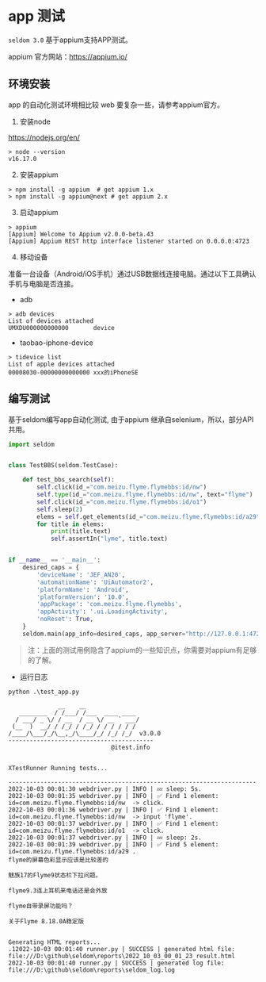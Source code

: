 # app 测试

`seldom 3.0` 基于appium支持APP测试。

appium 官方网站：https://appium.io/

## 环境安装

app 的自动化测试环境相比较 web 要复杂一些，请参考appium官方。

1. 安装node

https://nodejs.org/en/

```shell
> node --version
v16.17.0
```

2. 安装appium

```shell
> npm install -g appium  # get appium 1.x
> npm install -g appium@next # get appium 2.x
```

3. 启动appium

```shell
> appium
[Appium] Welcome to Appium v2.0.0-beta.43
[Appium] Appium REST http interface listener started on 0.0.0.0:4723
```

4. 移动设备

准备一台设备（Android/iOS手机）通过USB数据线连接电脑。通过以下工具确认手机与电脑是否连接。

* adb
```shell
> adb devices 
List of devices attached
UMXDU000000000000       device
```

* taobao-iphone-device
```shell
> tidevice list
List of apple devices attached
00008030-00000000000000 xxx的iPhoneSE
```


## 编写测试

基于seldom编写app自动化测试, 由于appium 继承自selenium，所以，部分API共用。

```python
import seldom


class TestBBS(seldom.TestCase):

    def test_bbs_search(self):
        self.click(id_="com.meizu.flyme.flymebbs:id/nw")
        self.type(id_="com.meizu.flyme.flymebbs:id/nw", text="flyme")
        self.click(id_="com.meizu.flyme.flymebbs:id/o1")
        self.sleep(2)
        elems = self.get_elements(id_="com.meizu.flyme.flymebbs:id/a29")
        for title in elems:
            print(title.text)
            self.assertIn("lyme", title.text)


if __name__ == '__main__':
    desired_caps = {
        'deviceName': 'JEF_AN20',
        'automationName': 'UiAutomator2',
        'platformName': 'Android',
        'platformVersion': '10.0',
        'appPackage': 'com.meizu.flyme.flymebbs',
        'appActivity': '.ui.LoadingActivity',
        'noReset': True,
    }
    seldom.main(app_info=desired_caps, app_server="http://127.0.0.1:4723")
```

> 注：上面的测试用例隐含了appium的一些知识点，你需要对appium有足够的了解。


* 运行日志

```shell
python .\test_app.py

              __    __
   ________  / /___/ /___  ____ ____
  / ___/ _ \/ / __  / __ \/ __ ` ___/
 (__  )  __/ / /_/ / /_/ / / / / / /
/____/\___/_/\__,_/\____/_/ /_/ /_/  v3.0.0
-----------------------------------------
                             @itest.info


XTestRunner Running tests...

----------------------------------------------------------------------
2022-10-03 00:01:30 webdriver.py | INFO | 💤️ sleep: 5s.
2022-10-03 00:01:35 webdriver.py | INFO | ✅ Find 1 element: id=com.meizu.flyme.flymebbs:id/nw  -> click.
2022-10-03 00:01:36 webdriver.py | INFO | ✅ Find 1 element: id=com.meizu.flyme.flymebbs:id/nw  -> input 'flyme'.
2022-10-03 00:01:37 webdriver.py | INFO | ✅ Find 1 element: id=com.meizu.flyme.flymebbs:id/o1  -> click.
2022-10-03 00:01:37 webdriver.py | INFO | 💤️ sleep: 2s.
2022-10-03 00:01:39 webdriver.py | INFO | ✅ Find 5 element: id=com.meizu.flyme.flymebbs:id/a29 .
flyme的屏幕色彩显示应该是比较差的

魅族17的Flyme9状态栏下拉问题。

flyme9.3连上耳机来电话还是会外放

flyme自带录屏功能吗？

关于Flyme 8.18.0A稳定版


Generating HTML reports...
.12022-10-03 00:01:40 runner.py | SUCCESS | generated html file: file:///D:\github\seldom\reports\2022_10_03_00_01_23_result.html
2022-10-03 00:01:40 runner.py | SUCCESS | generated log file: file:///D:\github\seldom\reports\seldom_log.log
```

